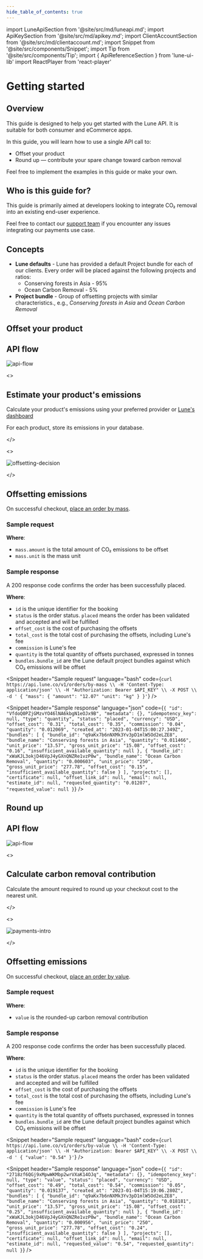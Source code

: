 ```yaml
---
hide_table_of_contents: true
---
```


import LuneApiSection from '@site/src/md/luneapi.md';
import ApiKeySection from '@site/src/md/apikey.md';
import ClientAccountSection from '@site/src/md/clientaccount.md';
import Snippet  from '@site/src/components/Snippet';
import Tip from '@site/src/components/Tip';
import { ApiReferenceSection } from 'lune-ui-lib'
import ReactPlayer from 'react-player'


# Getting started

<div className="sections">

<ApiReferenceSection>
<div className="paragraphSections">

<div>

<LuneApiSection />

</div>
<div>

## Overview

This guide is designed to help you get started with the Lune API.  It is suitable for both consumer and eCommerce apps.

In this guide, you will learn how to use a single API call to:
*  Offset your product
*  Round up &mdash; contribute your spare change toward carbon removal

<Tip>

Feel free to implement the examples in this guide or make your own.

</Tip>

</div>
<div>

## Who is this guide for?

This guide is primarily aimed at developers looking
to integrate CO₂ removal into an existing end-user experience.

Feel free to contact our [support team](mailto:support@lune.com) if you encounter any issues integrating our payments use case.

</div>
<div>

## Concepts

- **Lune defaults** - Lune has provided a default Project bundle for each of our clients.  Every order will be placed against the following projects and ratios:
  - Conserving forests in Asia - 95%
  - Ocean Carbon Removal - 5%
- **Project bundle** - Group of offsetting projects with similar characteristics., e.g., _Conserving forests in Asia_ and _Ocean Carbon Removal_

</div>
</div>

<div className="react-player-getting-started-wrapper">
<ReactPlayer loop className="react-player"playing muted url='/videos/offset-roundup.mov' width="100%" height="100%" />
</div>

</ApiReferenceSection>

<ApiKeySection />

<div>

## Offset your product

## API flow

![api-flow](/img/offset-your-product-apiflow.png)

</div>

<ApiReferenceSection>
<>

## Estimate your product's emissions

Calculate your product's emissions using your preferred provider or [Lune's dashboard](https://dashboard.lune.co/calculate-emissions/everyday-purchases)


<Tip>

For each product, store its emissions in your database.

</Tip>

</>

<>

![offsetting-decision](/img/estimate-product-emissions.png)

</>

</ApiReferenceSection>

<ApiReferenceSection>

<div className="paragraphSections">

<div>

## Offsetting emissions

On successful checkout, [place an order by mass](/resources/orders/create-order-by-mass).


</div>
<div>

### Sample request

**Where**:

* `mass.amount` is the total amount of CO₂ emissions to be offset
* `mass.unit` is the mass unit

</div>
<div>

### Sample response

A 200 response code confirms the order has been successfully placed.


**Where**:

- `id` is the unique identifier for the booking
- `status` is the order status.  `placed` means the order has been validated and accepted and will be fulfilled
- `offset_cost` is the cost of purchasing the offsets
- `total_cost` is the total cost of purchasing the offsets, including Lune's fee
- `commission` is Lune's fee
- `quantity` is the total quantity of offsets purchased, expressed in tonnes
- `bundles.bundle_id` are the Lune default project bundles against which CO₂ emissions will be offset

</div>

</div>

<div className="miniSections">

<Snippet
    header="Sample request"
    language="bash"
    code={`curl https://api.lune.co/v1/orders/by-mass \\
  -H 'Content-Type: application/json' \\
  -H "Authorization: Bearer $API_KEY" \\
  -X POST \\
  -d '
    {
      "mass": {
        "amount": "12.07"
        "unit": "kg"
      }
    }'`} />

<Snippet
    header="Sample response"
    language="json"
    code={`{
  "id": "VfdoQ0PZjGMzvYO46lNA6kbgN1eOJx9B",
  "metadata": {},
  "idempotency_key": null,
  "type": "quantity",
  "status": "placed",
  "currency": "USD",
  "offset_cost": "0.31",
  "total_cost": "0.35",
  "commission": "0.04",
  "quantity": "0.012069",
  "created_at": "2023-01-04T15:00:27.349Z",
  "bundles": [
    {
      "bundle_id": "q9aKx7b6nNXMk3Yv3pD1mlW5Od2eLZE8",
      "bundle_name": "Conserving forests in Asia",
      "quantity": "0.011466",
      "unit_price": "13.57",
      "gross_unit_price": "15.08",
      "offset_cost": "0.16",
      "insufficient_available_quantity": null
    },
    {
      "bundle_id": "xWaKJL3okjD46VpJ4yGXnQNZRe1vzP0w",
      "bundle_name": "Ocean Carbon Removal",
      "quantity": "0.000603",
      "unit_price": "250",
      "gross_unit_price": "277.78",
      "offset_cost": "0.15",
      "insufficient_available_quantity": false
    }
  ],
  "projects": [],
  "certificate": null,
  "offset_link_id": null,
  "email": null,
  "estimate_id": null,
  "requested_quantity": "0.01207",
  "requested_value": null
}`} />

</div>

</ApiReferenceSection>

<div>

## Round up

## API flow

![api-flow](/img/round-up-apiflow.png)

</div>

<ApiReferenceSection>
<>

## Calculate carbon removal contribution

Calculate the amount required to round up your checkout cost to the nearest unit.

</>

<>

![payments-intro](/img/round-up-calculate-contribution.png)

</>

</ApiReferenceSection>

<ApiReferenceSection>

<div className="paragraphSections">

<div>

## Offsetting emissions

On successful checkout, [place an order by value](/resources/orders/create-order-by-value).


</div>
<div>

### Sample request

**Where**:

* `value` is the rounded-up carbon removal contribution

</div>
<div>

### Sample response

A 200 response code confirms the order has been successfully placed.


**Where**:

- `id` is the unique identifier for the booking
- `status` is the order status.  `placed` means the order has been validated and accepted and will be fulfilled
- `offset_cost` is the cost of purchasing the offsets
- `total_cost` is the total cost of purchasing the offsets, including Lune's fee
- `commission` is Lune's fee
- `quantity` is the total quantity of offsets purchased, expressed in tonnes
- `bundles.bundle_id` are the Lune default project bundles against which CO₂ emissions will be offset

</div>

</div>

<div className="miniSections">

<Snippet
    header="Sample request"
    language="bash"
    code={`curl https://api.lune.co/v1/orders/by-value \\
  -H 'Content-Type: application/json' \\
  -H "Authorization: Bearer $API_KEY" \\
  -X POST \\
  -d '
    {
      "value": "0.54"
    }'`} />

<Snippet
    header="Sample response"
    language="json"
    code={`{
  "id": "2718zf6QGj9xMpwWKMbp2wrVXaK14OJq",
  "metadata": {},
  "idempotency_key": null,
  "type": "value",
  "status": "placed",
  "currency": "USD",
  "offset_cost": "0.49",
  "total_cost": "0.54",
  "commission": "0.05",
  "quantity": "0.019137",
  "created_at": "2023-01-04T15:19:06.280Z",
  "bundles": [
    {
      "bundle_id": "q9aKx7b6nNXMk3Yv3pD1mlW5Od2eLZE8",
      "bundle_name": "Conserving forests in Asia",
      "quantity": "0.018181",
      "unit_price": "13.57",
      "gross_unit_price": "15.08",
      "offset_cost": "0.25",
      "insufficient_available_quantity": null
    },
    {
      "bundle_id": "xWaKJL3okjD46VpJ4yGXnQNZRe1vzP0w",
      "bundle_name": "Ocean Carbon Removal",
      "quantity": "0.000956",
      "unit_price": "250",
      "gross_unit_price": "277.78",
      "offset_cost": "0.24",
      "insufficient_available_quantity": false
    }
  ],
  "projects": [],
  "certificate": null,
  "offset_link_id": null,
  "email": null,
  "estimate_id": null,
  "requested_value": "0.54",
  "requested_quantity": null
}`} />

</div>

</ApiReferenceSection>

</div>
